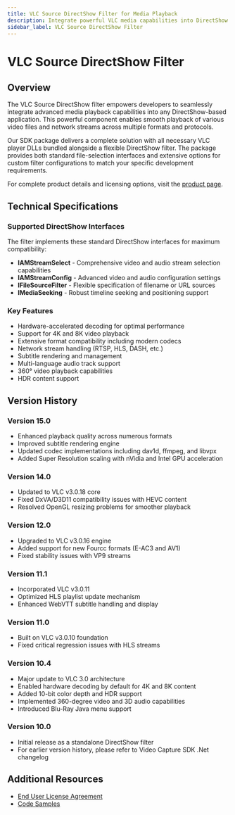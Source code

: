 ```yaml
---
title: VLC Source DirectShow Filter for Media Playback
description: Integrate powerful VLC media capabilities into DirectShow applications with our robust filter component. Enable playback of diverse video files and network streams with hardware acceleration, 4K support, and advanced seeking capabilities.
sidebar_label: VLC Source DirectShow Filter
---
```


# VLC Source DirectShow Filter

## Overview

The VLC Source DirectShow filter empowers developers to seamlessly integrate advanced media playback capabilities into any DirectShow-based application. This powerful component enables smooth playback of various video files and network streams across multiple formats and protocols. 

Our SDK package delivers a complete solution with all necessary VLC player DLLs bundled alongside a flexible DirectShow filter. The package provides both standard file-selection interfaces and extensive options for custom filter configurations to match your specific development requirements.

For complete product details and licensing options, visit the [product page](https://www.visioforge.com/vlc-source-directshow-filter).

## Technical Specifications

### Supported DirectShow Interfaces

The filter implements these standard DirectShow interfaces for maximum compatibility:

- **IAMStreamSelect** - Comprehensive video and audio stream selection capabilities
- **IAMStreamConfig** - Advanced video and audio configuration settings
- **IFileSourceFilter** - Flexible specification of filename or URL sources
- **IMediaSeeking** - Robust timeline seeking and positioning support

### Key Features

- Hardware-accelerated decoding for optimal performance
- Support for 4K and 8K video playback
- Extensive format compatibility including modern codecs
- Network stream handling (RTSP, HLS, DASH, etc.)
- Subtitle rendering and management
- Multi-language audio track support
- 360° video playback capabilities
- HDR content support

## Version History

### Version 15.0

- Enhanced playback quality across numerous formats
- Improved subtitle rendering engine
- Updated codec implementations including dav1d, ffmpeg, and libvpx
- Added Super Resolution scaling with nVidia and Intel GPU acceleration

### Version 14.0

- Updated to VLC v3.0.18 core
- Fixed DxVA/D3D11 compatibility issues with HEVC content
- Resolved OpenGL resizing problems for smoother playback

### Version 12.0

- Upgraded to VLC v3.0.16 engine
- Added support for new Fourcc formats (E-AC3 and AV1)
- Fixed stability issues with VP9 streams

### Version 11.1

- Incorporated VLC v3.0.11
- Optimized HLS playlist update mechanism
- Enhanced WebVTT subtitle handling and display

### Version 11.0

- Built on VLC v3.0.10 foundation
- Fixed critical regression issues with HLS streams

### Version 10.4

- Major update to VLC 3.0 architecture
- Enabled hardware decoding by default for 4K and 8K content
- Added 10-bit color depth and HDR support
- Implemented 360-degree video and 3D audio capabilities
- Introduced Blu-Ray Java menu support

### Version 10.0

- Initial release as a standalone DirectShow filter
- For earlier version history, please refer to Video Capture SDK .Net changelog

## Additional Resources

- [End User License Agreement](../../eula.md)
- [Code Samples](https://github.com/visioforge/)
